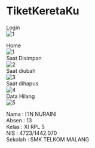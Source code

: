 # TiketKeretaKu
Login<br>
![1](https://cloud.githubusercontent.com/assets/22194513/26491907/5c69bf42-4276-11e7-95c9-be0172167a37.PNG)<br>

Home<br>
![1](https://cloud.githubusercontent.com/assets/22194513/26491765/d8038e04-4275-11e7-8d31-bdd4f2cf31bd.PNG)<br>
Saat Disimpan<br>
![2](https://cloud.githubusercontent.com/assets/22194513/26491767/d8e00870-4275-11e7-9bc8-57fdf913f136.PNG)<br>
Saat diubah<br>
![3](https://cloud.githubusercontent.com/assets/22194513/26491772/dcb21a60-4275-11e7-9482-70416ec2d107.PNG)<br>
Saat dihapus<br>
![4](https://cloud.githubusercontent.com/assets/22194513/26491768/d8ffdb5a-4275-11e7-89a4-ecb0ac4a1943.PNG)<br>
Data Hilang<br>
![5](https://cloud.githubusercontent.com/assets/22194513/26491769/d90c39ea-4275-11e7-9e74-f0e3afaf034e.PNG)<br>

Nama : I'IN NURAINI <br>
Absen : 13 <br>
Kelas : XI RPL 5 <br>
NIS : 4723/1442.070 <br>
Sekolah : SMK TELKOM MALANG
